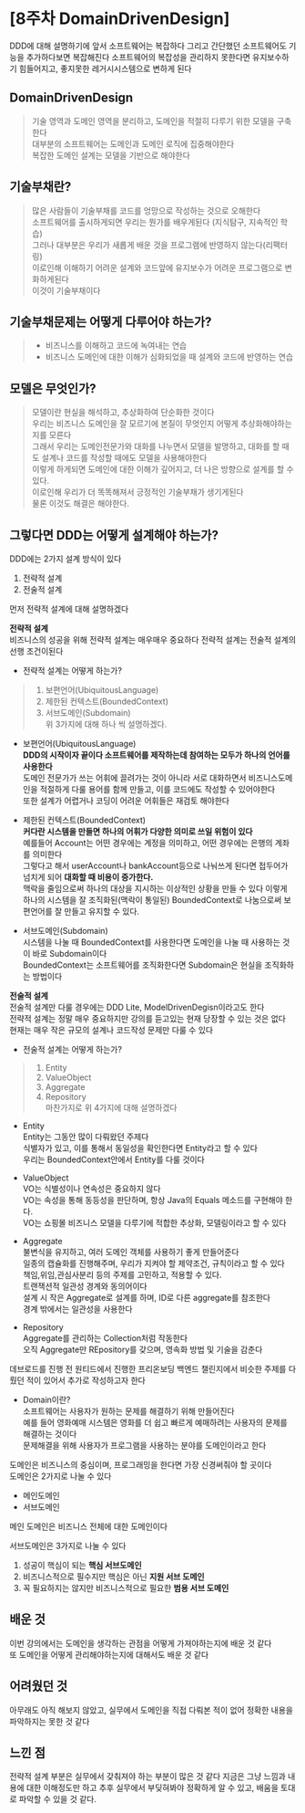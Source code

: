 # \[8주차 DomainDrivenDesign]

DDD에 대해 설명하기에 앞서 
소프트웨어는 복잡하다 그리고 간단했던 소프트웨어도 기능을 추가하다보면 복잡해진다 
소프트웨어의 복잡성을 관리하지 못한다면 유지보수하기 힘들어지고, 좋지못한 레거시시스템으로 변하게 된다

## DomainDrivenDesign     
> 기술 영역과 도메인 영역을 분리하고, 도메인을 적절히 다루기 위한 모델을 구축한다      
> 대부분의 소프트웨어는 도메인과 도메인 로직에 집중해야한다      
> 복잡한 도메인 설계는 모델을 기반으로 해야한다     

## 기술부채란?   
> 많은 사람들이 기술부채를 코드를 엉망으로 작성하는 것으로 오해한다       
> 소프트웨어를 출시하게되면 우리는 뭔가를 배우게된다 (지식탐구, 지속적인 학습)     
> 그러나 대부분은 우리가 새롭게 배운 것을 프로그램에 반영하지 않는다(리팩터링)     
> 이로인해 이해하기 어려운 설계와 코드앞에 유지보수가 어려운 프로그램으로 변화하게된다      
> 이것이 기술부채이다      

## 기술부채문제는 어떻게 다루어야 하는가?     
> - 비즈니스를 이해하고 코드에 녹여내는 연습     
> - 비즈니스 도메인에 대한 이해가 심화되었을 때 설계와 코드에 반영하는 연습    

## 모델은 무엇인가? 
> 모델이란 현실을 해석하고, 추상화하여 단순화한 것이다      
> 우리는 비즈니스 도메인을 잘 모르기에 본질이 무엇인지 어떻게 추상화해야하는지를 모른다      
> 그래서 우리는 도메인전문가와 대화를 나누면서 모델을 발명하고, 대화를 할 때도 설계나 코드를 작성할 때에도 모델을 사용해야한다      
> 이렇게 하게되면 도메인에 대한 이해가 깊어지고, 더 나은 방향으로 설계를 할 수 있다.     
> 이로인해 우리가 더 똑똑해져서 긍정적인 기술부채가 생기게된다    
> 물론 이것도 해결은 해야한다.    

## 그렇다면 DDD는 어떻게 설계해야 하는가? 
DDD에는 2가지 설계 방식이 있다 

1. 전략적 설계
2. 전술적 설계 

먼저 전략적 설계에 대해 설명하겠다       

**전략적 설계**     
비즈니스의 성공을 위해 전략적 설계는 매우매우 중요하다 전략적 설계는 전술적 설계의 선행 조건이된다     

- 전략적 설계는 어떻게 하는가?     
> 1. 보편언어(UbiquitousLanguage)     
> 2. 제한된 컨텍스트(BoundedContext)     
> 3. 서브도메인(Subdomain)    
위 3가지에 대해 하나 씩 설명하겠다.       

- 보편언어(UbiquitousLanguage)     
**DDD의 시작이자 끝이다 소프트웨어를 제작하는데 참여하는 모두가 하나의 언어를 사용한다**     
도메인 전문가가 쓰는 어휘에 끌려가는 것이 아니라 서로 대화하면서 비즈니스도메인을 적절하게 다룰 용어를 함께 만들고, 이를 코드에도 작성할 수 있어야한다      
또한 설계가 어렵거나 코딩이 어려운 어휘들은 재검토 해야한다      

- 제한된 컨텍스트(BoundedContext)     
**커다란 시스템을 만들면 하나의 어휘가 다양한 의미로 쓰일 위험이 있다**    
예를들어 Account는 어떤 경우에는 계정을 의미하고, 어떤 경우에는 은행의 계좌를 의미한다     
그렇다고 해서 userAccount나 bankAccount등으로 나눠쓰게 된다면 접두어가 넘치게 되어 **대화할 때 비용이 증가한다.**   
맥락을 줄임으로써 하나의 대상을 지시하는 이상적인 상황을 만들 수 있다 
이렇게 하나의 시스템을 잘 조직화된(맥락이 통일된) BoundedContext로 나눔으로써 보편언어를 잘 만들고 유지할 수 있다.

- 서브도메인(Subdomain)     
시스템을 나눌 때 BoundedContext를 사용한다면 도메인을 나눌 때 사용하는 것이 바로 Subdomain이다    
BoundedContext는 소프트웨어를 조직화한다면 Subdomain은 현실을 조직화하는 방법이다    

**전술적 설계**     
전술적 설계만 다룰 경우에는 DDD Lite, ModelDrivenDegisn이라고도 한다    
전략적 설계는 정말 매우 중요하지만 강의를 듣고있는 현재 당장할 수 있는 것은 없다    
현재는 매우 작은 규모의 설계나 코드작성 문제만 다룰 수 있다     

- 전술적 설계는 어떻게 하는가?     
> 1. Entity    
> 2. ValueObject     
> 3. Aggregate     
> 4. Repository     
마찬가지로 위 4가지에 대해 설명하겠다   

- Entity    
Entity는 그동안 많이 다뤄왔던 주제다    
식별자가 있고, 이를 통해서 동일성을 확인한다면 Entity라고 할 수 있다    
우리는 BoundedContext안에서 Entity를 다룰 것이다     

- ValueObject     
VO는 식별성이나 연속성은 중요하지 않다    
VO는 속성을 통해 동등성을 판단하며, 항상 Java의 Equals 메소드를 구현해야 한다.      
VO는 쇼핑몰 비즈니스 모델을 다루기에 적합한 추상화, 모델링이라고 할 수 있다   

- Aggregate     
불변식을 유지하고, 여러 도메인 객체를 사용하기 좋게 만들어준다    
일종의 캡슐화를 진행해주며, 우리가 지켜야 할 제약조건, 규칙이라고 할 수 있다    
책임,위임,관심사분리 등의 주제를 고민하고, 적용할 수 있다.   
트랜잭션적 일관성 경계와 동의어이다    
설계 시 작은 Aggregate로 설계를 하며, ID로 다른 aggregate를 참조한다    
경계 밖에서는 일관성을 사용한다    

- Repository     
Aggregate를 관리하는 Collection처럼 작동한다     
오직 Aggregate만 REpository를 갖으며, 영속화 방법 및 기술을 감춘다     


데브로드를 진행 전 원티드에서 진행한 프리온보딩 백엔드 챌린지에서 비슷한 주제를 다뤘던 적이 있어서 추가로 작성하고자 한다      

- Domain이란?     
소프트웨어는 사용자가 원하는 문제를 해결하기 위해 만들어진다      
예를 들어 영화예매 시스템은 영화를 더 쉽고 빠르게 예매하려는 사용자의 문제를 해결하는 것이다     
문제해결을 위해 사용자가 프로그램을 사용하는 분야를 도메인이라고 한다     

도메인은 비즈니스의 중심이며, 프로그래밍을 한다면 가장 신경써줘야 할 곳이다       
도메인은 2가지로 나눌 수 있다      
- 메인도메인        
- 서브도메인     

메인 도메인은 비즈니스 전체에 대한 도메인이다     

서브도메인은 3가지로 나눌 수 있다     
1. 성공이 핵심이 되는 **핵심 서브도메인**    
2. 비즈니스적으로 필수지만 핵심은 아닌 **지원 서브 도메인**    
3. 꼭 필요하지는 않지만 비즈니스적으로 필요한 **범용 서브 도메인**     

## 배운 것      
이번 강의에서는 도메인을 생각하는 관점을 어떻게 가져야하는지에 배운 것 같다        
또 도메인을 어떻게 관리해야하는지에 대해서도 배운 것 같다      

## 어려웠던 것       
아무래도 아직 해보지 않았고, 실무에서 도메인을 직접 다뤄본 적이 없어 정확한 내용을 파악하지는 못한 것 같다      

## 느낀 점       
전략적 설계 부분은 실무에서 갖춰져야 하는 부분이 많은 것 같다 지금은 그냥 느낌과 내용에 대한 이해정도만 하고 추후 실무에서 부딪혀봐야 정확하게 알 수 있고, 배움을 토대로 파악할 수 있을 것 같다.      












